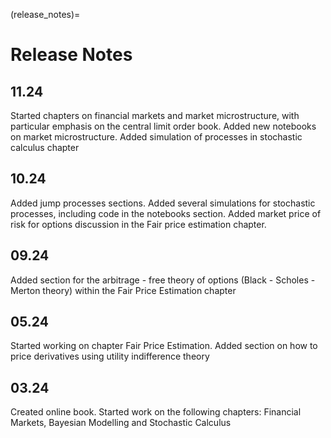 (release_notes)=

# Release Notes

## 11.24 
Started chapters on financial markets and market microstructure, with particular emphasis on the central limit order book. Added new notebooks on market microstructure. Added simulation of processes in stochastic calculus chapter

## 10.24
Added jump processes sections. Added several simulations for stochastic processes, including code in the notebooks section. Added market price of risk for options discussion in the Fair price estimation chapter.

## 09.24
Added section for the arbitrage - free theory of options (Black - Scholes - Merton theory) within the Fair Price Estimation chapter

## 05.24
Started working on chapter Fair Price Estimation. Added section on how to price derivatives using utility indifference theory

## 03.24
Created online book. Started work on the following chapters: Financial Markets, Bayesian Modelling and Stochastic Calculus




